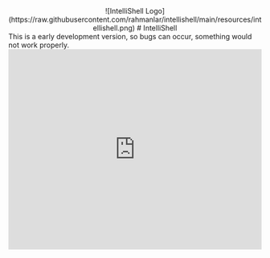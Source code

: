 <center>
![IntelliShell Logo](https://raw.githubusercontent.com/rahmanlar/intellishell/main/resources/intellishell.png)
# IntelliShell
</center>
This is a early development version, so bugs can occur, something would not work properly.
<iframe height="400px" width="100%" src="https://repl.it/@rahmanlar/intellishell?lite=true" scrolling="no" frameborder="no" allowtransparency="true" allowfullscreen="true" sandbox="allow-forms allow-pointer-lock allow-popups allow-same-origin allow-scripts allow-modals"></iframe>
